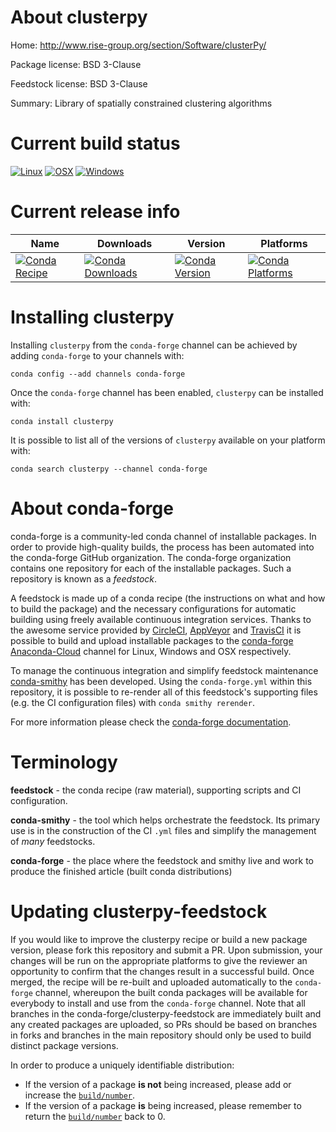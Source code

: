 About clusterpy
===============

Home: http://www.rise-group.org/section/Software/clusterPy/

Package license: BSD 3-Clause

Feedstock license: BSD 3-Clause

Summary: Library of spatially constrained clustering algorithms



Current build status
====================

[![Linux](https://img.shields.io/circleci/project/github/conda-forge/clusterpy-feedstock/master.svg?label=Linux)](https://circleci.com/gh/conda-forge/clusterpy-feedstock)
[![OSX](https://img.shields.io/travis/conda-forge/clusterpy-feedstock/master.svg?label=macOS)](https://travis-ci.org/conda-forge/clusterpy-feedstock)
[![Windows](https://img.shields.io/appveyor/ci/conda-forge/clusterpy-feedstock/master.svg?label=Windows)](https://ci.appveyor.com/project/conda-forge/clusterpy-feedstock/branch/master)

Current release info
====================

| Name | Downloads | Version | Platforms |
| --- | --- | --- | --- |
| [![Conda Recipe](https://img.shields.io/badge/recipe-clusterpy-green.svg)](https://anaconda.org/conda-forge/clusterpy) | [![Conda Downloads](https://img.shields.io/conda/dn/conda-forge/clusterpy.svg)](https://anaconda.org/conda-forge/clusterpy) | [![Conda Version](https://img.shields.io/conda/vn/conda-forge/clusterpy.svg)](https://anaconda.org/conda-forge/clusterpy) | [![Conda Platforms](https://img.shields.io/conda/pn/conda-forge/clusterpy.svg)](https://anaconda.org/conda-forge/clusterpy) |

Installing clusterpy
====================

Installing `clusterpy` from the `conda-forge` channel can be achieved by adding `conda-forge` to your channels with:

```
conda config --add channels conda-forge
```

Once the `conda-forge` channel has been enabled, `clusterpy` can be installed with:

```
conda install clusterpy
```

It is possible to list all of the versions of `clusterpy` available on your platform with:

```
conda search clusterpy --channel conda-forge
```


About conda-forge
=================

conda-forge is a community-led conda channel of installable packages.
In order to provide high-quality builds, the process has been automated into the
conda-forge GitHub organization. The conda-forge organization contains one repository
for each of the installable packages. Such a repository is known as a *feedstock*.

A feedstock is made up of a conda recipe (the instructions on what and how to build
the package) and the necessary configurations for automatic building using freely
available continuous integration services. Thanks to the awesome service provided by
[CircleCI](https://circleci.com/), [AppVeyor](https://www.appveyor.com/)
and [TravisCI](https://travis-ci.org/) it is possible to build and upload installable
packages to the [conda-forge](https://anaconda.org/conda-forge)
[Anaconda-Cloud](https://anaconda.org/) channel for Linux, Windows and OSX respectively.

To manage the continuous integration and simplify feedstock maintenance
[conda-smithy](https://github.com/conda-forge/conda-smithy) has been developed.
Using the ``conda-forge.yml`` within this repository, it is possible to re-render all of
this feedstock's supporting files (e.g. the CI configuration files) with ``conda smithy rerender``.

For more information please check the [conda-forge documentation](https://conda-forge.org/docs/).

Terminology
===========

**feedstock** - the conda recipe (raw material), supporting scripts and CI configuration.

**conda-smithy** - the tool which helps orchestrate the feedstock.
                   Its primary use is in the construction of the CI ``.yml`` files
                   and simplify the management of *many* feedstocks.

**conda-forge** - the place where the feedstock and smithy live and work to
                  produce the finished article (built conda distributions)


Updating clusterpy-feedstock
============================

If you would like to improve the clusterpy recipe or build a new
package version, please fork this repository and submit a PR. Upon submission,
your changes will be run on the appropriate platforms to give the reviewer an
opportunity to confirm that the changes result in a successful build. Once
merged, the recipe will be re-built and uploaded automatically to the
`conda-forge` channel, whereupon the built conda packages will be available for
everybody to install and use from the `conda-forge` channel.
Note that all branches in the conda-forge/clusterpy-feedstock are
immediately built and any created packages are uploaded, so PRs should be based
on branches in forks and branches in the main repository should only be used to
build distinct package versions.

In order to produce a uniquely identifiable distribution:
 * If the version of a package **is not** being increased, please add or increase
   the [``build/number``](https://conda.io/docs/user-guide/tasks/build-packages/define-metadata.html#build-number-and-string).
 * If the version of a package **is** being increased, please remember to return
   the [``build/number``](https://conda.io/docs/user-guide/tasks/build-packages/define-metadata.html#build-number-and-string)
   back to 0.
